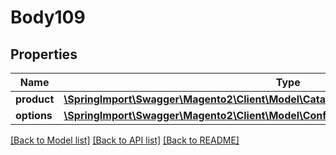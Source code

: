 # Body109

## Properties
Name | Type | Description | Notes
------------ | ------------- | ------------- | -------------
**product** | [**\SpringImport\Swagger\Magento2\Client\Model\CatalogDataProductInterface**](CatalogDataProductInterface.md) |  | 
**options** | [**\SpringImport\Swagger\Magento2\Client\Model\ConfigurableProductDataOptionInterface[]**](ConfigurableProductDataOptionInterface.md) |  | 

[[Back to Model list]](../README.md#documentation-for-models) [[Back to API list]](../README.md#documentation-for-api-endpoints) [[Back to README]](../README.md)


